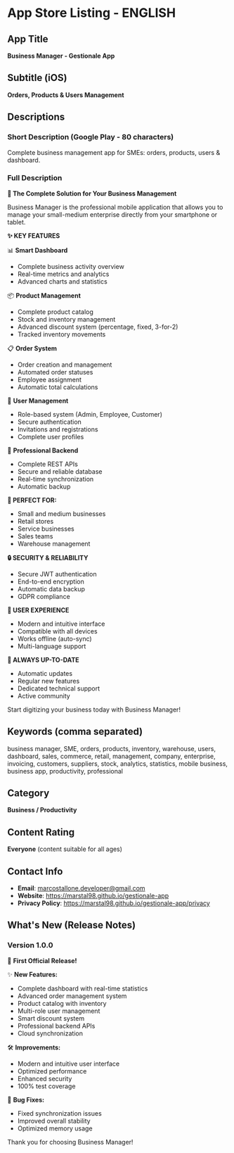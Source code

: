 # App Store Listing - ENGLISH

## App Title
**Business Manager - Gestionale App**

## Subtitle (iOS)
**Orders, Products & Users Management**

## Descriptions

### Short Description (Google Play - 80 characters)
Complete business management app for SMEs: orders, products, users & dashboard.

### Full Description

**🏢 The Complete Solution for Your Business Management**

Business Manager is the professional mobile application that allows you to manage your small-medium enterprise directly from your smartphone or tablet.

**✨ KEY FEATURES**

📊 **Smart Dashboard**
- Complete business activity overview
- Real-time metrics and analytics
- Advanced charts and statistics

📦 **Product Management**
- Complete product catalog
- Stock and inventory management
- Advanced discount system (percentage, fixed, 3-for-2)
- Tracked inventory movements

📋 **Order System**
- Order creation and management
- Automated order statuses
- Employee assignment
- Automatic total calculations

👥 **User Management**
- Role-based system (Admin, Employee, Customer)
- Secure authentication
- Invitations and registrations
- Complete user profiles

🔗 **Professional Backend**
- Complete REST APIs
- Secure and reliable database
- Real-time synchronization
- Automatic backup

**🎯 PERFECT FOR:**
- Small and medium businesses
- Retail stores
- Service businesses
- Sales teams
- Warehouse management

**🔒 SECURITY & RELIABILITY**
- Secure JWT authentication
- End-to-end encryption
- Automatic data backup
- GDPR compliance

**📱 USER EXPERIENCE**
- Modern and intuitive interface
- Compatible with all devices
- Works offline (auto-sync)
- Multi-language support

**🚀 ALWAYS UP-TO-DATE**
- Automatic updates
- Regular new features
- Dedicated technical support
- Active community

Start digitizing your business today with Business Manager!

## Keywords (comma separated)

business manager, SME, orders, products, inventory, warehouse, users, dashboard, sales, commerce, retail, management, company, enterprise, invoicing, customers, suppliers, stock, analytics, statistics, mobile business, business app, productivity, professional

## Category
**Business / Productivity**

## Content Rating
**Everyone** (content suitable for all ages)

## Contact Info
- **Email**: marcostallone.developer@gmail.com
- **Website**: https://marstal98.github.io/gestionale-app
- **Privacy Policy**: https://marstal98.github.io/gestionale-app/privacy

## What's New (Release Notes)

### Version 1.0.0
🎉 **First Official Release!**

✨ **New Features:**
- Complete dashboard with real-time statistics
- Advanced order management system
- Product catalog with inventory
- Multi-role user management
- Smart discount system
- Professional backend APIs
- Cloud synchronization

🛠️ **Improvements:**
- Modern and intuitive user interface
- Optimized performance
- Enhanced security
- 100% test coverage

🔧 **Bug Fixes:**
- Fixed synchronization issues
- Improved overall stability
- Optimized memory usage

Thank you for choosing Business Manager!